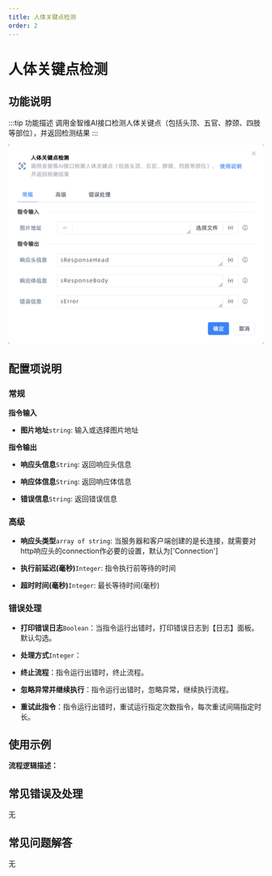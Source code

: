 ```yaml
---
title: 人体关键点检测
order: 2
---
```


# 人体关键点检测

## 功能说明

:::tip 功能描述
调用金智维AI接口检测人体关键点（包括头顶、五官、脖颈、四肢等部位），并返回检测结果
:::

![人体关键点检测](../../../assets/人体关键点检测_command.png)

## 配置项说明

### 常规

**指令输入**

- **图片地址**`string`: 输入或选择图片地址


**指令输出**

- **响应头信息**`String`: 返回响应头信息

- **响应体信息**`String`: 返回响应体信息

- **错误信息**`String`: 返回错误信息

### 高级

- **响应头类型**`array of string`: 当服务器和客户端创建的是长连接，就需要对http响应头的connection作必要的设置，默认为['Connection']

- **执行前延迟(毫秒)**`Integer`: 指令执行前等待的时间

- **超时时间(毫秒)**`Integer`: 最长等待时间(毫秒)

### 错误处理

- **打印错误日志**`Boolean`：当指令运行出错时，打印错误日志到【日志】面板。默认勾选。

- **处理方式**`Integer`：

 - **终止流程**：指令运行出错时，终止流程。

 - **忽略异常并继续执行**：指令运行出错时，忽略异常，继续执行流程。

 - **重试此指令**：指令运行出错时，重试运行指定次数指令，每次重试间隔指定时长。

## 使用示例

**流程逻辑描述：** 

## 常见错误及处理

无

## 常见问题解答

无

